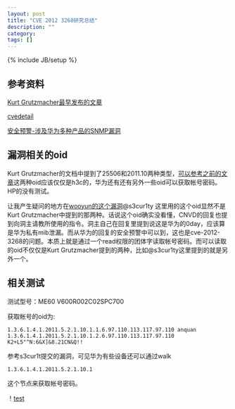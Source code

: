 ```yaml
---
layout: post
title: "CVE 2012 3268研究总结"
description: ""
category: 
tags: []
---
```

{% include JB/setup %}

## 参考资料 ##

[Kurt Grutzmacher最早发布的文章](http://grutztopia.jingojango.net/2012/10/hph3c-and-huawei-snmp-weak-access-to.html)

[cvedetail](http://www.cvedetails.com/cve/CVE-2012-3268/)

[安全预警-涉及华为多种产品的SNMP漏洞](http://www.huawei.com/cn/security/psirt/security-bulletins/security-advisories/hw-u_194647.htm)


## 漏洞相关的oid ##

Kurt Grutzmacher的文档中提到了25506和2011.10两种类型，[可以参考之前的文章](http://grutztopia.jingojango.net/2012/10/hph3c-and-huawei-snmp-weak-access-to.html)这两种oid应该仅仅是h3c的，华为还有还有另外一些oid可以获取帐号密码。HP的没有测试。

让我产生疑问的地方在[wooyun的这个漏洞](http://www.wooyun.org/bugs/wooyun-2010-021964)@s3cur1ty 这里用的这个oid显然不是Kurt Grutzmacher中提到的那两种。话说这个oid确实没看懂，CNVD的回复也提到向洞主请教所使用的指令。洞主自己在回复里提到说这是华为的0day，应该算是华为私有mib泄漏。而从华为的回复的安全预警中可以到，这也是cve-2012-3268的问题。本质上就是通过一个read权限的团体字读取帐号密码。而可以读取的oid不仅仅是Kurt Grutzmacher提到的两种，比如@s3cur1ty这里提到的就是另外一个。

## 相关测试 ##

测试型号：ME60 V600R002C02SPC700

获取帐号的oid为:

	1.3.6.1.4.1.2011.5.2.1.10.1.1.6.97.110.113.117.97.110 anquan 
	1.3.6.1.4.1.2011.5.2.1.10.1.2.6.97.110.113.117.97.110 K2+L5"^N:6&X]&8.21CN&Q!!

参考s3cur1t提交的漏洞，可见华为有些设备还可以通过walk

	1.3.6.1.4.1.2011.5.2.1.10.1
这个节点来获取帐号密码。

！[test]({site.imgurl}huawei1.png)

